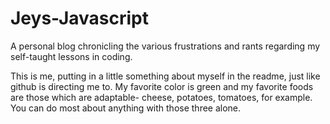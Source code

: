 # Jeys-Javascript
A personal blog chronicling the various frustrations and rants regarding my self-taught lessons in coding.

This is me, putting in a little something about myself in the readme, just like github is directing me to.  My favorite color is green and my favorite foods are those which are adaptable- cheese, potatoes, tomatoes, for example.  You can do most about anything with those three alone.
